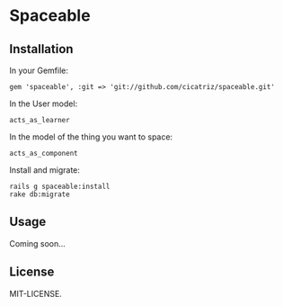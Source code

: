 # Spaceable

## Installation

In your Gemfile:

    gem 'spaceable', :git => 'git://github.com/cicatriz/spaceable.git'

In the User model:

    acts_as_learner

In the model of the thing you want to space:

    acts_as_component

Install and migrate:

    rails g spaceable:install
    rake db:migrate


## Usage

Coming soon...

## License

MIT-LICENSE.


